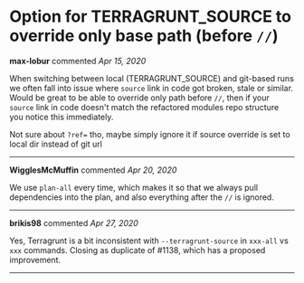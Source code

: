 # Option for TERRAGRUNT_SOURCE to override only base path (before `//`)

**max-lobur** commented *Apr 15, 2020*

When switching between local (TERRAGRUNT_SOURCE) and git-based runs we often fall into issue where `source` link in code got broken, stale or similar. Would be great to be able to override only path before `//`, then if your `source` link in code doesn't match the refactored modules repo structure you notice this immediately.

Not sure about `?ref=` tho, maybe simply ignore it if source override is set to local dir instead of git url
<br />
***


**WigglesMcMuffin** commented *Apr 20, 2020*

We use `plan-all` every time, which makes it so that we always pull dependencies into the plan, and also everything after the `//` is ignored.
***

**brikis98** commented *Apr 27, 2020*

Yes, Terragrunt is a bit inconsistent with `--terragrunt-source` in `xxx-all` vs `xxx` commands. Closing as duplicate of #1138, which has a proposed improvement.
***

